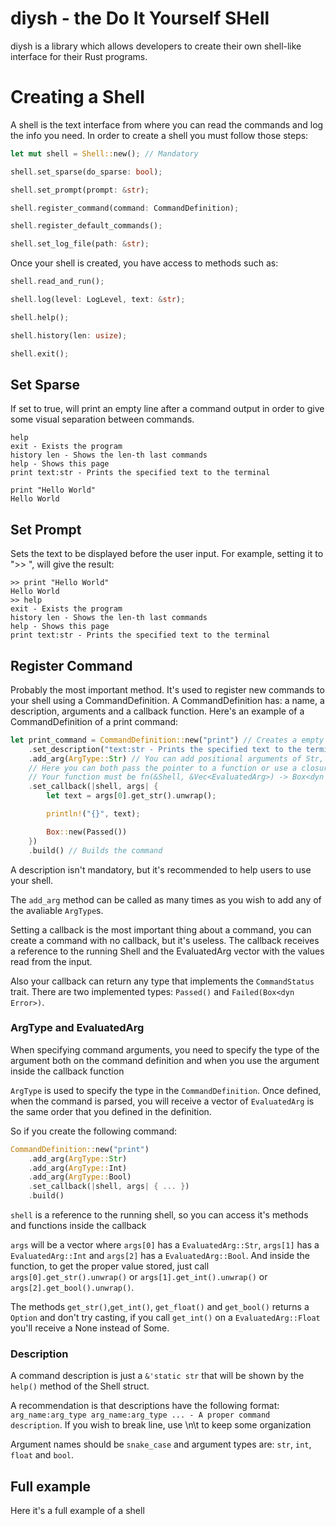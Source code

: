 # diysh - the Do It Yourself SHell

diysh is a library which allows developers to create their own shell-like interface for their Rust programs.

# Creating a Shell

A shell is the text interface from where you can read the commands and log the info you need. In order to create a shell you must follow those steps:

```rust
let mut shell = Shell::new(); // Mandatory

shell.set_sparse(do_sparse: bool);

shell.set_prompt(prompt: &str); 

shell.register_command(command: CommandDefinition);

shell.register_default_commands();

shell.set_log_file(path: &str);
```

Once your shell is created, you have access to methods such as:

```rust
shell.read_and_run();

shell.log(level: LogLevel, text: &str);

shell.help();

shell.history(len: usize);

shell.exit();
```
## Set Sparse

If set to true, will print an empty line after a command output in order to give some visual separation between commands.

```
help
exit - Exists the program
history len - Shows the len-th last commands 
help - Shows this page
print text:str - Prints the specified text to the terminal

print "Hello World"
Hello World
```

## Set Prompt

Sets the text to be displayed before the user input. For example, setting it to ">> ", will give the result:

```
>> print "Hello World"
Hello World
>> help
exit - Exists the program
history len - Shows the len-th last commands 
help - Shows this page
print text:str - Prints the specified text to the terminal
```

## Register Command

Probably the most important method. It's used to register new commands to your shell using a CommandDefinition. A CommandDefinition has: a name, a description, arguments and a callback function. Here's an example of a CommandDefinition of a print command:

```rust
let print_command = CommandDefinition::new("print") // Creates a empty command with given name
    .set_description("text:str - Prints the specified text to the terminal")
    .add_arg(ArgType::Str) // You can add positional arguments of Str, Int, Float and Bool, as many as you wish
    // Here you can both pass the pointer to a function or use a closure that will be called when this command is called
    // Your function must be fn(&Shell, &Vec<EvaluatedArg>) -> Box<dyn CommandStatus>
    .set_callback(|shell, args| {
        let text = args[0].get_str().unwrap();

        println!("{}", text);

        Box::new(Passed())
    })
    .build() // Builds the command
```

A description isn't mandatory, but it's recommended to help users to use your shell. 

The ```add_arg``` method can be called as many times as you wish to add any of the avaliable ```ArgType```s.

Setting a callback is the most important thing about a command, you can create a command with no callback, but it's useless. The callback receives a reference to the running Shell and the EvaluatedArg vector with the values read from the input. 

Also your callback can return any type that implements the ```CommandStatus``` trait. There are two implemented types: ```Passed()``` and ```Failed(Box<dyn Error>)```.

### ArgType and EvaluatedArg
When specifying command arguments, you need to specify the type of the argument both on the command definition and when you use the argument inside the callback function

```ArgType``` is used to specify the type in the ```CommandDefinition```. Once defined, when the command is parsed, you will receive a vector of ```EvaluatedArg``` is the same order that you defined in the definition.

So if you create the following command:

```rust
CommandDefinition::new("print")
    .add_arg(ArgType::Str)
    .add_arg(ArgType::Int)
    .add_arg(ArgType::Bool)
    .set_callback(|shell, args| { ... })
    .build()
```

```shell``` is a reference to the running shell, so you can access it's methods and functions inside the callback

```args``` will be a vector where ```args[0]``` has a ```EvaluatedArg::Str```, ```args[1]``` has a ```EvaluatedArg::Int``` and ```args[2]``` has a ```EvaluatedArg::Bool```. And inside the function, to get the proper value stored, just call ```args[0].get_str().unwrap()``` or ```args[1].get_int().unwrap()``` or ```args[2].get_bool().unwrap()```.

The methods ```get_str()```,```get_int()```, ```get_float()``` and ```get_bool()``` returns a ```Option``` and don't try casting, if you call ```get_int()``` on a ```EvaluatedArg::Float``` you'll receive a None instead of Some.

### Description
A command description is just a ```&'static str``` that will be shown by the ```help()``` method of the Shell struct.

A recommendation is that descriptions have the following format:
```arg_name:arg_type arg_name:arg_type ... - A proper command description```. If you wish to break line, use \n\t to keep some organization

Argument names should be ```snake_case``` and argument types are: ```str```, ```int```, ```float``` and ```bool```.

## Full example

Here it's a full example of a shell